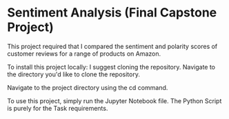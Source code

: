 # **Sentiment Analysis (Final Capstone Project)**

This project required that I compared the sentiment and polarity scores of customer reviews for a range of products on Amazon.  

To install this project locally: I suggest cloning the repository. Navigate to the directory you'd like to clone the repository.  

Navigate to the project directory using the cd command.  

To use this project, simply run the Jupyter Notebook file. The Python Script is purely for the Task requirements.

